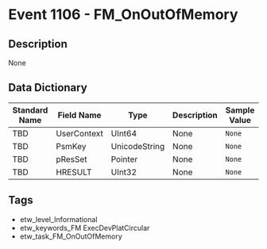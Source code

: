 # Event 1106 - FM_OnOutOfMemory

## Description
None

## Data Dictionary
|Standard Name|Field Name|Type|Description|Sample Value|
|---|---|---|---|---|
|TBD|UserContext|UInt64|None|`None`|
|TBD|PsmKey|UnicodeString|None|`None`|
|TBD|pResSet|Pointer|None|`None`|
|TBD|HRESULT|UInt32|None|`None`|

## Tags
* etw_level_Informational
* etw_keywords_FM ExecDevPlatCircular
* etw_task_FM_OnOutOfMemory